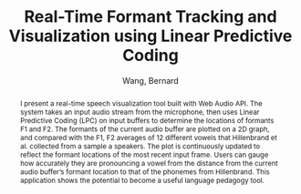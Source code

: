 ---
title: "Real-Time Formant Tracking and Visualization using Linear Predictive Coding"
abstract: "I present a real-time speech visualization tool built with Web Audio API. The system takes an input audio stream from the microphone, then uses Linear Predictive Coding (LPC) on input buffers to determine the locations of formants F1 and F2. The formants of the current audio buffer are plotted on a 2D graph, and compared with the F1, F2 averages of 12 different vowels that Hillenbrand et al. collected from a sample a speakers.  The plot is continuously updated to reflect the formant locations of the most recent input frame.  Users can gauge how accurately they are pronouncing a vowel from the distance from the current audio buffer’s formant location to that of the phonemes from Hillenbrand.  This application shows the potential to become a useful language pedagogy tool."
address: "Trondheim"
booktitle: "Proceedings of the International Web Audio Conference 2019"
editor: ""
month: "December"
publisher: "NTNU"
series: "WAC'19"
pages: ""
ID: "28"
author: "Wang, Bernard"
webAuthor: "Bernard Wang"
track: "Demo"
year: "2019"
tags: year2019
media: ""
pdflink: "/_data/papers/pdf/2019/2019_28.pdf"
ISSN: ""
---